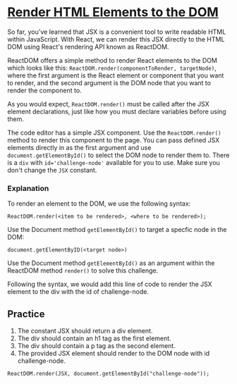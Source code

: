 # [Render HTML Elements to the DOM](https://www.freecodecamp.org/learn/front-end-development-libraries/react/render-html-elements-to-the-dom)

So far, you've learned that JSX is a convenient tool to write readable HTML within JavaScript. With React, we can render this JSX directly to the HTML DOM using React's rendering API known as ReactDOM.

ReactDOM offers a simple method to render React elements to the DOM which looks like this: `ReactDOM.render(componentToRender, targetNode)`, where the first argument is the React element or component that you want to render, and the second argument is the DOM node that you want to render the component to.

As you would expect, `ReactDOM.render()` must be called after the JSX element declarations, just like how you must declare variables before using them.

The code editor has a simple JSX component. Use the `ReactDOM.render()` method to render this component to the page. You can pass defined JSX elements directly in as the first argument and use `document.getElementById()` to select the DOM node to render them to. There is a `div` with `id='challenge-node'` available for you to use. Make sure you don't change the `JSX` constant.

### Explanation
To render an element to the DOM, we use the following syntax:
```
ReactDOM.render(<item to be rendered>, <where to be rendered>);
```

Use the Document method `getElementById()` to target a specfic node in the DOM:

```
document.getElementByID(<target node>)
```

Use the Document method `getElementById()` as an argument within the ReactDOM method `render()` to solve this challenge.

Following the syntax, we would add this line of code to render the JSX element to the div with the id of challenge-node.

## Practice

1. The constant JSX should return a div element.
2. The div should contain an h1 tag as the first element.
3. The div should contain a p tag as the second element.
4. The provided JSX element should render to the DOM node with id challenge-node.

```
ReactDOM.render(JSX, document.getElementById("challenge-node"));
```

